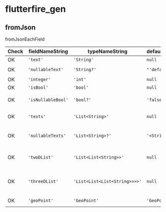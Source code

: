 # flutterfire_gen

## fromJson

fromJsonEachField

| Check | fieldNameString    | typeNameString                | defaultValueString | expected                                                                                                                                                                  |
| ----- | ------------------ | ----------------------------- | ------------------ | ------------------------------------------------------------------------------------------------------------------------------------------------------------------------- |
| OK    | `'text'`           | `'String'`                    | `null`             | `"json['text'] as String"`                                                                                                                                                |
| OK    | `'nullableText'`   | `'String?'`                   | `"'defaultText'"`  | `"nullableText: json['nullableText'] as String? ?? 'defaultText'"`                                                                                                        |
| OK    | `'integer'`        | `'int'`                       | `null`             | `"integer: json['integer'] as int"`                                                                                                                                       |
| OK    | `'isBool'`         | `'bool'`                      | `null`             | `"isBool: json['isBool'] as bool"`                                                                                                                                        |
| OK    | `'isNullableBool'` | `'bool?'`                     | `'false'`          | `"isNullableBool: json['isNullableBool'] as bool? ?? false"`                                                                                                              |
| OK    | `'texts'`          | `'List<String>'`              | `null`             | `"texts: (json['texts'] as List<dynamic>).map((e) => e as String).toList()"`                                                                                              |
| OK    | `'nullableTexts'`  | `'List<String>?'`             | `'<String>[]'`     | `"nullableTexts: (json['nullableTexts'] as List<dynamic>?)?.map((e) => e as String).toList() ?? <String>[]"`                                                              |
| OK    | `'twoDList'`       | `'List<List<String>>'`        | `null`             | `"twoDList: (json['twoDList'] as List<dynamic>).map((e) => (e as List<dynamic>).map((e) => e as String).toList()).toList()"`                                              |
| OK    | `'threeDList'`     | `'List<List<List<String>>>>'` | `null`             | `"threeDList: (json['threeDList'] as List<dynamic>).map((e) => (e as List<dynamic>).map((e) =>(e as List<dynamic>).map((e) => e as String).toList()).toList()).toList()"` |
| OK    | `'geoPoint'`       | `'GeoPoint'`                  | `'GeoPoint(0, 0)'` | `"geoPoint: json['geoPoint'] as GeoPoint"`                                                                                                                                |
